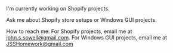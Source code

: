 I'm currently working on Shopify projects. 

Ask me about Shopify store setups or Windows GUI projects.

How to reach me: For Shopify projects, email me at john.s.sowell@gmail.com. For Windows GUI projects, email me at JSSHomework@gmail.com
